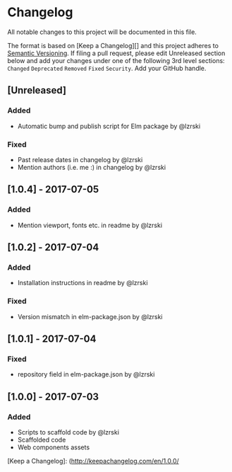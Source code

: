 # Changelog

All notable changes to this project will be documented in this file.

The format is based on [Keep a Changelog][] and this project adheres to [Semantic Versioning][]. If filing a pull request, please edit Unreleased section below and add your changes under one of the following 3rd level sections: `Changed` `Deprecated` `Removed` `Fixed` `Security`. Add your GitHub handle.

## [Unreleased]

### Added
- Automatic bump and publish script for Elm package by @lzrski

### Fixed
- Past release dates in changelog by @lzrski
- Mention authors (i.e. me :) in changelog by @lzrski

## [1.0.4] - 2017-07-05

### Added

- Mention viewport, fonts etc. in readme by @lzrski

## [1.0.2] - 2017-07-04

### Added
- Installation instructions in readme by @lzrski

### Fixed
- Version mismatch in elm-package.json by @lzrski

## [1.0.1] - 2017-07-04

### Fixed
- repository field in elm-package.json by @lzrski

## [1.0.0] - 2017-07-03

### Added
- Scripts to scaffold code by @lzrski
- Scaffolded code
- Web components assets

[Semantic Versioning]: http://semver.org/spec/v2.0.0.html
[Keep a Changelog]: (http://keepachangelog.com/en/1.0.0/
